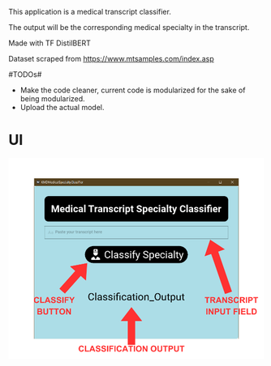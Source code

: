 This application is a medical transcript classifier.

The output will be the corresponding medical specialty in the transcript.

Made with TF DistilBERT

Dataset scraped from https://www.mtsamples.com/index.asp

#TODOs#
- Make the code cleaner, current code is modularized for the sake of being modularized.
- Upload the actual model.

# UI
<img src="https://raw.githubusercontent.com/TyronVT/Medical-Transcript-Classifier/main/TRANSCRIPT%20INPUT%20FIELD.png">
